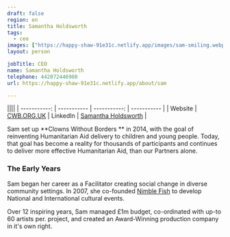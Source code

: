 ```yaml
---
draft: false
region: en
title: Samantha Holdsworth
tags:
  - ceo
images: ["https://happy-shaw-91e31c.netlify.app/images/sam-smiling.webp"]
layout: person

jobTitle: CEO
name: Samantha Holdsworth
telephone: 442072446908
url: https://happy-shaw-91e31c.netlify.app/about/sam

---
```


||||
| -----------: | ----------- | -----------: | ----------- |
| Website | [CWB.ORG.UK](https://happy-shaw-91e31c.netlify.app/) | LinkedIn | [Samantha Holdsworth](https://uk.linkedin.com/in/samantha-holdsworth) |

<!--### The Vision-->

Sam set up **Clowns Without Borders ** in 2014, with the goal of reinventing Humanitarian Aid delivery to children and young people. Today, that goal has become a reality for thousands of participants and continues to deliver more effective Humanitarian&nbsp;Aid, than our Partners&nbsp;alone.

<!--Our key thematics:
WASH
PSS
GBV
Gender & Equality

Our focus on sustainability via capacity building workshops, working with local Partners and artists. Supporting NGO partners to deliver playful, child-centred activities on our key thematics. -->

### The Early Years

Sam began her career as a Facilitator <!-- and clown --> creating social change in diverse community settings. In 2007, she co-founded [Nimble Fish](https://nimble-fish.co.uk/about-the-fish/) to develop National and International cultural events.

Over 12 inspiring years, Sam managed £1m budget, co-ordinated with up-to 60 artists per. project, and created an Award-Winning production company in it's own right.

<!--### The Future-->

<!--What else does our audience want to know about the CEO?:
- awards
- achievements
- trusted endosements
-->

<!--
UK Representative
[Samantha Holdsworth](http://nimble-fish.co.uk/about-the-fish/)
`sam@clownswithoutborders.org.uk`

Co-Founder of `Nimble Fish`, an arts company founded in 2006. Since its inception she has devised and/ or delivered 30+ theatre based projects with communities that have little experience of the arts. The production, `The Container`, set in a 40ft metal container, exploring migration received an `Amnesty International Award` and an `Edinburgh Fringe First`. Sam is also an experienced facilitator and workshop leader specializing in delivering and developing drama workshops for “at risk” children. She founded `Clowns Without Borders UK` in June 2014. Sam is also a `Clore Leadership` and `Winston Churchill Travel Fellow`. Sam was trained at the `Royal Central School of Speech and Drama` where she received an `MA Distinction` in Advanced Theatre Practice and also trained for a year with international clown teacher, `Philippe Gaulier`.
-->
